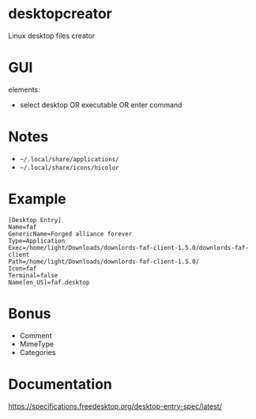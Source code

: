 # desktopcreator
Linux desktop files creator


# GUI

elements:
* select desktop OR executable OR enter command

# Notes

* `~/.local/share/applications/`
* `~/.local/share/icons/hicolor`

# Example

```buildoutcfg
[Desktop Entry]
Name=faf
GenericName=Forged alliance forever
Type=Application
Exec=/home/light/Downloads/downlords-faf-client-1.5.0/downlords-faf-client
Path=/home/light/Downloads/downlords-faf-client-1.5.0/
Icon=faf
Terminal=false
Name[en_US]=faf.desktop
```

# Bonus

* Comment
* MimeType
* Categories

# Documentation
https://specifications.freedesktop.org/desktop-entry-spec/latest/